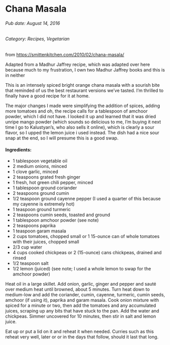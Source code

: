 # Chana Masala
###### Pub date: August 14, 2016
###### Category: Recipes, Vegetarian

from https://smittenkitchen.com/2010/02/chana-masala/

Adapted from a Madhur Jaffrey recipe, which was adapted over here because much to my frustration, I own two Madhur Jaffrey books and this is in neither

This is an intensely spiced bright orange chana masala with a sourish bite that reminded of us the best restaurant versions we’ve tasted. I’m thrilled to finally have a good recipe for it at home.

The major changes I made were simplifying the addition of spices, adding more tomatoes and oh, the recipe calls for a tablespoon of amchoor powder, which I did not have. I looked it up and learned that it was dried unripe mango powder (which sounds so delicious to me, I’m buying it next time I go to Kalustyan’s, who also sells it online), which is clearly a sour flavor, so I upped the lemon juice i used instead. The dish had a nice sour snap at the end, so I will presume this is a good swap.

#### Ingredients:

* 1 tablespoon vegetable oil
* 2 medium onions, minced
* 1 clove garlic, minced
* 2 teaspoons grated fresh ginger
* 1 fresh, hot green chili pepper, minced
* 1 tablespoon ground coriander
* 2 teaspoons ground cumin
* 1/2 teaspoon ground cayenne pepper (I used a quarter of this because my cayenne is extremely hot)
* 1 teaspoon ground turmeric
* 2 teaspoons cumin seeds, toasted and ground
* 1 tablespoon amchoor powder (see note)
* 2 teaspoons paprika
* 1 teaspoon garam masala
* 2 cups tomatoes, chopped small or 1 15-ounce can of whole tomatoes with their juices, chopped small
* 2/3 cup water
* 4 cups cooked chickpeas or 2 (15-ounce) cans chickpeas, drained and rinsed
* 1/2 teaspoon salt
* 1/2 lemon (juiced) (see note; I used a whole lemon to swap for the amchoor powder)

Heat oil in a large skillet. Add onion, garlic, ginger and pepper and sauté over medium heat until browned, about 5 minutes. Turn heat down to medium-low and add the coriander, cumin, cayenne, turmeric, cumin seeds, amchoor (if using it), paprika and garam masala. Cook onion mixture with spiced for a minute or two, then add the tomatoes and any accumulated juices, scraping up any bits that have stuck to the pan. Add the water and chickpeas. Simmer uncovered for 10 minutes, then stir in salt and lemon juice.

Eat up or put a lid on it and reheat it when needed. Curries such as this reheat very well, later or or in the days that follow, should it last that long.
